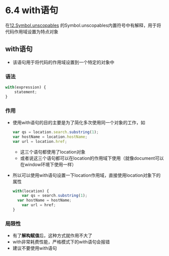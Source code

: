 # 6.4 with语句

在[12.Symbol.unscopables](%E5%B8%B8%E7%94%A8%E5%86%85%E7%BD%AE%E7%AC%A6%E5%8F%B7%2020d09a965d2844c886bf494160a778c5.md) 的Symbol.unscopables内置符号中有解释，用于将代码作用域设置为特点对象

## with语句

- 该语句用于将代码的作用域设置到一个特定的对象中

### 语法

```jsx
with(expression) {
	statement;
}
```

### 作用

- 使用with语句的目的主要是为了简化多次使用同一个对象的工作，如
    
    ```jsx
    var qs = location.search.substring(1);
    var hostName = location.hostName;
    var url = location.href;
    ```
    
    - 这三个语句都使用了location对象
    - 或者说这三个语句都可以在location的作用域下使用（就像document可以在window环境下使用一样）
- 所以可以使用with语句设置一下location作用域，直接使用location对象下的属性
    
    ```jsx
    with(location) {
    	var qs = search.substring(1);
      var hostName = hostName;
    	var url = href;
    }
    ```
    

### 局限性

- 有了**解构赋值**后，这种方式就作用不大了
- with非常耗费性能，严格模式下的with语句会报错
- 建议不要使用with语句